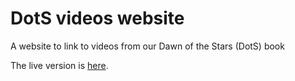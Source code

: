 # DotS videos website
A website to link to videos from our Dawn of the Stars (DotS) book

The live version is [here](https://ageller.github.io/DotS_videos_website/).
